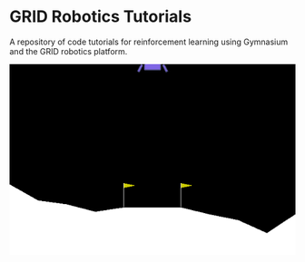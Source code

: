 # GRID Robotics Tutorials
 A repository of code tutorials for reinforcement learning using Gymnasium and the GRID robotics platform. 

 ![](media/lunar_lander_gif.gif)
